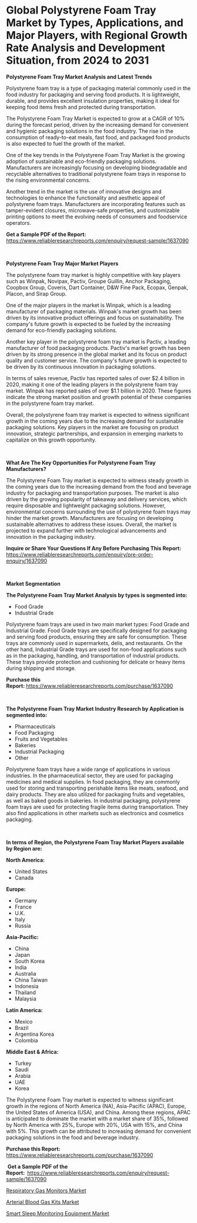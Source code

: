<p><h1>Global Polystyrene Foam Tray Market by Types, Applications, and Major Players, with Regional Growth Rate Analysis and Development Situation, from 2024 to 2031</h1></p><p><strong>Polystyrene Foam Tray Market Analysis and Latest Trends</strong></p>
<p><p>Polystyrene foam tray is a type of packaging material commonly used in the food industry for packaging and serving food products. It is lightweight, durable, and provides excellent insulation properties, making it ideal for keeping food items fresh and protected during transportation.</p><p>The Polystyrene Foam Tray Market is expected to grow at a CAGR of 10% during the forecast period, driven by the increasing demand for convenient and hygienic packaging solutions in the food industry. The rise in the consumption of ready-to-eat meals, fast food, and packaged food products is also expected to fuel the growth of the market.</p><p>One of the key trends in the Polystyrene Foam Tray Market is the growing adoption of sustainable and eco-friendly packaging solutions. Manufacturers are increasingly focusing on developing biodegradable and recyclable alternatives to traditional polystyrene foam trays in response to the rising environmental concerns.</p><p>Another trend in the market is the use of innovative designs and technologies to enhance the functionality and aesthetic appeal of polystyrene foam trays. Manufacturers are incorporating features such as tamper-evident closures, microwave-safe properties, and customizable printing options to meet the evolving needs of consumers and foodservice operators.</p></p>
<p><strong>Get a Sample PDF of the Report:&nbsp;</strong> <a href="https://www.reliableresearchreports.com/enquiry/request-sample/1637090">https://www.reliableresearchreports.com/enquiry/request-sample/1637090</a></p>
<p>&nbsp;</p>
<p><strong>Polystyrene Foam Tray Major Market Players</strong></p>
<p><p>The polystyrene foam tray market is highly competitive with key players such as Winpak, Novipax, Pactiv, Groupe Guillin, Anchor Packaging, Coopbox Group, Coveris, Dart Container, D&W Fine Pack, Ecopax, Genpak, Placon, and Sirap Group.</p><p>One of the major players in the market is Winpak, which is a leading manufacturer of packaging materials. Winpak's market growth has been driven by its innovative product offerings and focus on sustainability. The company's future growth is expected to be fueled by the increasing demand for eco-friendly packaging solutions.</p><p>Another key player in the polystyrene foam tray market is Pactiv, a leading manufacturer of food packaging products. Pactiv's market growth has been driven by its strong presence in the global market and its focus on product quality and customer service. The company's future growth is expected to be driven by its continuous innovation in packaging solutions.</p><p>In terms of sales revenue, Pactiv has reported sales of over $2.4 billion in 2020, making it one of the leading players in the polystyrene foam tray market. Winpak has reported sales of over $1.1 billion in 2020. These figures indicate the strong market position and growth potential of these companies in the polystyrene foam tray market.</p><p>Overall, the polystyrene foam tray market is expected to witness significant growth in the coming years due to the increasing demand for sustainable packaging solutions. Key players in the market are focusing on product innovation, strategic partnerships, and expansion in emerging markets to capitalize on this growth opportunity.</p></p>
<p>&nbsp;</p>
<p><strong>What Are The Key Opportunities For Polystyrene Foam Tray Manufacturers?</strong></p>
<p><p>The Polystyrene Foam Tray market is expected to witness steady growth in the coming years due to the increasing demand from the food and beverage industry for packaging and transportation purposes. The market is also driven by the growing popularity of takeaway and delivery services, which require disposable and lightweight packaging solutions. However, environmental concerns surrounding the use of polystyrene foam trays may hinder the market growth. Manufacturers are focusing on developing sustainable alternatives to address these issues. Overall, the market is projected to expand further with technological advancements and innovation in the packaging industry.</p></p>
<p><strong>Inquire or Share Your Questions If Any Before Purchasing This Report:</strong> <a href="https://www.reliableresearchreports.com/enquiry/pre-order-enquiry/1637090">https://www.reliableresearchreports.com/enquiry/pre-order-enquiry/1637090</a></p>
<p>&nbsp;</p>
<p><strong>Market Segmentation</strong></p>
<p><strong>The Polystyrene Foam Tray Market Analysis by types is segmented into:</strong></p>
<p><ul><li>Food Grade</li><li>Industrial Grade</li></ul></p>
<p><p>Polystyrene foam trays are used in two main market types: Food Grade and Industrial Grade. Food Grade trays are specifically designed for packaging and serving food products, ensuring they are safe for consumption. These trays are commonly used in supermarkets, delis, and restaurants. On the other hand, Industrial Grade trays are used for non-food applications such as in the packaging, handling, and transportation of industrial products. These trays provide protection and cushioning for delicate or heavy items during shipping and storage.</p></p>
<p><strong>Purchase this Report:&nbsp;</strong><a href="https://www.reliableresearchreports.com/purchase/1637090">https://www.reliableresearchreports.com/purchase/1637090</a></p>
<p>&nbsp;</p>
<p><strong>The Polystyrene Foam Tray Market Industry Research by Application is segmented into:</strong></p>
<p><ul><li>Pharmaceuticals</li><li>Food Packaging</li><li>Fruits and Vegetables</li><li>Bakeries</li><li>Industrial Packaging</li><li>Other</li></ul></p>
<p><p>Polystyrene foam trays have a wide range of applications in various industries. In the pharmaceutical sector, they are used for packaging medicines and medical supplies. In food packaging, they are commonly used for storing and transporting perishable items like meats, seafood, and dairy products. They are also utilized for packaging fruits and vegetables, as well as baked goods in bakeries. In industrial packaging, polystyrene foam trays are used for protecting fragile items during transportation. They also find applications in other markets such as electronics and cosmetics packaging.</p></p>
<p>&nbsp;</p>
<p><strong>In terms of Region, the Polystyrene Foam Tray Market Players available by Region are:</strong></p>
<p>
    <p> <strong> North America: </strong>
        <ul>
            <li>United States</li>
            <li>Canada</li>
        </ul>
        </p> 
    <p> <strong> Europe: </strong>
        <ul>
            <li>Germany</li>
            <li>France</li>
            <li>U.K.</li>
            <li>Italy</li>
            <li>Russia</li>
        </ul>
        </p> 
    <p> <strong> Asia-Pacific: </strong>
        <ul>
            <li>China</li>
            <li>Japan</li>
            <li>South Korea</li>
            <li>India</li>
            <li>Australia</li>
            <li>China Taiwan</li>
            <li>Indonesia</li>
            <li>Thailand</li>
            <li>Malaysia</li>
        </ul>
        </p> 
    <p> <strong> Latin America: </strong>
        <ul>
            <li>Mexico</li>
            <li>Brazil</li>
            <li>Argentina Korea</li>
            <li>Colombia</li>
        </ul>
        </p> 
    <p> <strong> Middle East & Africa: </strong>
        <ul>
            <li>Turkey</li>
            <li>Saudi</li>
            <li>Arabia</li>
            <li>UAE</li>
            <li>Korea</li>
        </ul>
    </p>
    </p>
<p><p>The Polystyrene Foam Tray market is expected to witness significant growth in the regions of North America (NA), Asia-Pacific (APAC), Europe, the United States of America (USA), and China. Among these regions, APAC is anticipated to dominate the market with a market share of 35%, followed by North America with 25%, Europe with 20%, USA with 15%, and China with 5%. This growth can be attributed to increasing demand for convenient packaging solutions in the food and beverage industry.</p></p>
<p><strong>Purchase this Report: </strong><a href="https://www.reliableresearchreports.com/purchase/1637090">https://www.reliableresearchreports.com/purchase/1637090</a></p>
<p>&nbsp;<strong>Get a Sample PDF of the Report:&nbsp;&nbsp;</strong><a href="https://www.reliableresearchreports.com/enquiry/request-sample/1637090">https://www.reliableresearchreports.com/enquiry/request-sample/1637090</a></p>
<p><strong></strong></p>
<p><p><a href="https://view.publitas.com/reportprime-1/respiratory-gas-monitors-market-research-report-the-key-to-successful-business-strategy-forecasted-for-period-from-2023-2030/">Respiratory Gas Monitors Market</a></p><p><a href="https://view.publitas.com/reportprime-1/arterial-blood-gas-kits-market-size-and-growth-market-segmentation-regional-and-country-breakdowns-and-market-trends-for-period-from-2023-2030/">Arterial Blood Gas Kits Market</a></p><p><a href="https://view.publitas.com/reportprime-1/smart-sleep-monitoring-equipment-market-size-share-trends-analysis-report-by-material-by-type-by-end-user-by-region-and-segment-forecasts-2023-2030/">Smart Sleep Monitoring Equipment Market</a></p></p>
